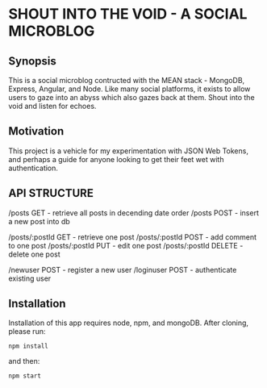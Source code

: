 # SHOUT INTO THE VOID - A SOCIAL MICROBLOG

## Synopsis

This is a social microblog contructed with the MEAN stack - MongoDB, Express, Angular, and Node. Like many social platforms, it exists to allow users to gaze into an abyss which also gazes back at them. Shout into the void and listen for echoes.

## Motivation

This project is a vehicle for my experimentation with JSON Web Tokens, and perhaps a guide for anyone looking to get their feet wet with authentication.

## API STRUCTURE

/posts          GET     - retrieve all posts in decending date order
/posts          POST    - insert a new post into db

/posts/:postId  GET     - retrieve one post
/posts/:postId  POST    - add comment to one post
/posts/:postId  PUT     - edit one post
/posts/:postId  DELETE  - delete one post

/newuser        POST    - register a new user
/loginuser      POST    - authenticate existing user

## Installation

Installation of this app requires node, npm, and mongoDB. After cloning, please run:

`npm install`

and then:

`npm start`
